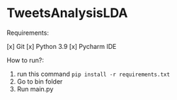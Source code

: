 # TweetsAnalysisLDA

Requirements:

[x] Git
[x] Python 3.9
[x] Pycharm IDE


How to run?:
1. run this command `pip install -r requirements.txt`
2. Go to bin folder
3. Run main.py
